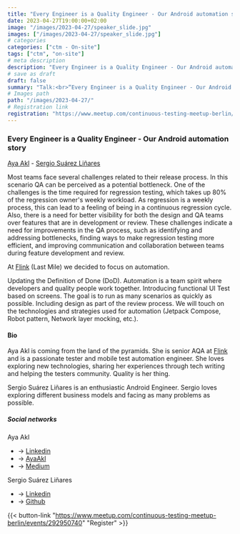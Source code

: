 ```yaml
---
title: "Every Engineer is a Quality Engineer - Our Android automation story"
date: 2023-04-27T19:00:00+02:00
image: "/images/2023-04-27/speaker_slide.jpg"
images: ["/images/2023-04-27/speaker_slide.jpg"]
# categories
categories: ["ctm - On-site"]
tags: ["ctm", "on-site"]
# meta description
description: "Every Engineer is a Quality Engineer - Our Android automation story"
# save as draft
draft: false
summary: "Talk:<br>“Every Engineer is a Quality Engineer - Our Android automation story” (Aya Akl/Sergio Suárez Liñares)"
# Images path
path: "/images/2023-04-27/"
# Registration link
registration: "https://www.meetup.com/continuous-testing-meetup-berlin/events/292950740"
---
```


### Every Engineer is a Quality Engineer - Our Android automation story

[Aya Akl](https://www.linkedin.com/in/ayaakl) - [Sergio Suárez Liñares](https://www.linkedin.com/in/sergio-slin)

Most teams face several challenges related to their release process. In this scenario QA can be perceived as a potential bottleneck. One of the challenges is the time required for regression testing, which takes up 80% of the regression owner's weekly workload. As regression is a weekly process, this can lead to a feeling of being in a continuous regression cycle. Also, there is a need for better visibility for both the design and QA teams over features that are in development or review. These challenges indicate a need for improvements in the QA process, such as identifying and addressing bottlenecks, finding ways to make regression testing more efficient, and improving communication and collaboration between teams during feature development and review.

At [Flink](https://www.goflink.com) (Last Mile) we decided to focus on automation.

Updating the Definition of Done (DoD). Automation is a team spirit where developers and quality people work together.
Introducing functional UI Test based on screens. The goal is to run as many scenarios as quickly as possible.
Including design as part of the review process.
We will touch on the technologies and strategies used for automation (Jetpack Compose, Robot pattern, Network layer mocking, etc.).

#### Bio

Aya Akl is coming from the land of the pyramids. She is senior AQA at [Flink](https://www.goflink.com) and is a passionate tester and mobile test automation engineer. She loves exploring new technologies, sharing her experiences through tech writing and helping the testers community. Quality is her thing.

Sergio Suárez Liñares is an enthusiastic Android Engineer. Sergio loves exploring different business models and facing as many problems as possible.

##### Social networks

Aya Akl
- <i class="fa fa-linkedin"></i> -> [Linkedin](https://www.linkedin.com/in/ayaakl)
- <i class="fa fa-twitter"></i> -> [AyaAkl](https://twitter.com/AyaAkl)
- <i class="fa fa-code"></i> -> [Medium](https://medium.com/@ayaakl)

Sergio Suárez Liñares

- <i class="fa fa-linkedin"></i> -> [Linkedin](https://www.linkedin.com/in/sergio-slin)
- <i class="fa fa-github"></i> -> [Github](https://github.com/sergiosua)

{{< button-link "https://www.meetup.com/continuous-testing-meetup-berlin/events/292950740" "Register" >}}
